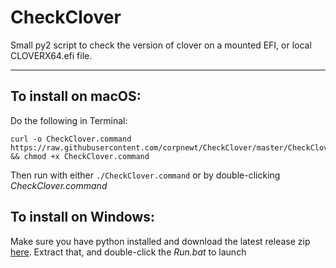# CheckClover
Small py2 script to check the version of clover on a mounted EFI, or local CLOVERX64.efi file.

***

## To install on macOS:

Do the following in Terminal:

    curl -o CheckClover.command https://raw.githubusercontent.com/corpnewt/CheckClover/master/CheckClover.command && chmod +x CheckClover.command
    
Then run with either `./CheckClover.command` or by double-clicking *CheckClover.command*

## To install on Windows:

Make sure you have python installed and download the latest release zip [here](https://github.com/corpnewt/CheckClover/archive/master.zip).  Extract that, and double-click the *Run.bat* to launch
